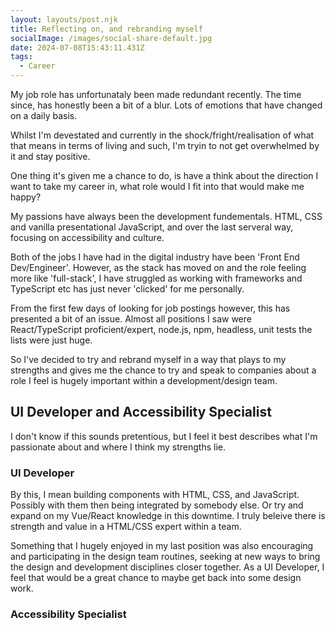 ```yaml
---
layout: layouts/post.njk
title: Reflecting on, and rebranding myself
socialImage: /images/social-share-default.jpg
date: 2024-07-08T15:43:11.431Z
tags:
  - Career
---
```

My job role has unfortunataly been made redundant recently. The time since, has honestly been a bit of a blur. Lots of emotions that have changed on a daily basis.

Whilst I'm devestated and currently in the shock/fright/realisation of what that means in terms of living and such, I'm tryin to not get overwhelmed by it and stay positive.

One thing it's given me a chance to do, is have a think about the direction I want to take my career in, what role would I fit into that would make me happy?

My passions have always been the development fundementals. HTML, CSS and vanilla presentational JavaScript, and over the last serveral way, focusing on accessibility and culture.

Both of the jobs I have had in the digital industry have been 'Front End Dev/Engineer'. However, as the stack has moved on and the role feeling more like 'full-stack', I have struggled as working with frameworks and TypeScript etc has just never 'clicked' for me personally.

From the first few days of looking for job postings however, this has presented a bit of an issue. Almost all positions I saw were React/TypeScript proficient/expert, node.js, npm, headless, unit tests the lists were just huge.

So I've decided to try and rebrand myself in a way that plays to my strengths and gives me the chance to try and speak to companies about a role I feel is hugely important within a development/design team.

## UI Developer and Accessibility Specialist

I don't know if this sounds pretentious, but I feel it best describes what I'm passionate about and where I think my strengths lie.

### UI Developer

By this, I mean building components with HTML, CSS, and JavaScript. Possibly with them then being integrated by somebody else. Or try and expand on my Vue/React knowledge in this downtime. I truly beleive there is strength and value in a HTML/CSS expert within a team.

Something that I hugely enjoyed in my last position was also encouraging and participating in the design team routines, seeking at new ways to bring the design and development disciplines closer together. As a UI Developer, I feel that would be a great chance to maybe get back into some design work.

### Accessibility Specialist

